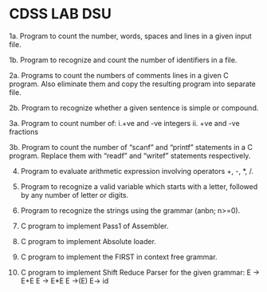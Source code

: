 # CDSS LAB DSU
1a. Program to count the number, words, spaces and lines in a given input file.

1b. Program to recognize and count the number of identifiers in a file.

2a. Programs to count the numbers of comments lines in a given C program. Also eliminate them and copy the resulting program into separate file.

2b. Program to recognize whether a given sentence is simple or compound.

3a. Program to count number of:
i.+ve and -ve integers
ii. +ve and -ve fractions

3b. Program to count the number of “scanf” and “printf” statements in a C program. Replace them with “readf” and “writef” statements respectively.

4. Program to evaluate arithmetic expression involving operators +, -, *, /.

5. Program to recognize a valid variable which starts with a letter, followed by any number of letter or digits.

6. Program to recognize the strings using the grammar (anbn; n>=0).

7. C program to implement Pass1 of Assembler.

8. C program to implement Absolute loader.

9. C program to implement the FIRST in context free grammar.

10. C program to implement Shift Reduce Parser for the given grammar:
E → E+E
E → E*E
E →(E)
E→ id
